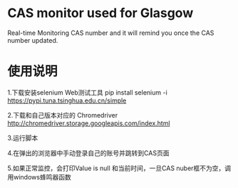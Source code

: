 # CAS monitor used for Glasgow
Real-time Monitoring CAS number and it will remind you once the CAS number updated.

# 使用说明

1.下载安装selenium Web测试工具 pip install selenium -i https://pypi.tuna.tsinghua.edu.cn/simple

2.下载和自己版本对应的 Chromedriver http://chromedriver.storage.googleapis.com/index.html

3.运行脚本

4.在弹出的浏览器中手动登录自己的账号并跳转到CAS页面

5.如果正常监控，会打印Value is null 和当前时间，一旦CAS nuber框不为空，调用windows蜂鸣器函数

